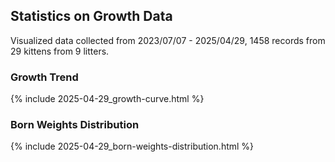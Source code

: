 ## Statistics on Growth Data

Visualized data collected from 2023/07/07 - 2025/04/29, 1458 records from 29 kittens from 9 litters.

### Growth Trend

{% include 2025-04-29_growth-curve.html %}

### Born Weights Distribution

{% include 2025-04-29_born-weights-distribution.html %}
